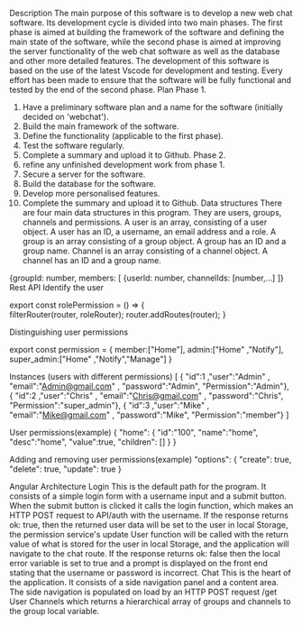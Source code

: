 Description
The main purpose of this software is to develop a new web chat software. Its development cycle is divided into two main phases. The first phase is aimed at building the framework of the software and defining the main state of the software, while the second phase is aimed at improving the server functionality of the web chat software as well as the database and other more detailed features. The development of this software is based on the use of the latest Vscode for development and testing. Every effort has been made to ensure that the software will be fully functional and tested by the end of the second phase.
Plan
Phase 1.
1. Have a preliminary software plan and a name for the software (initially decided on 'webchat').
2. Build the main framework of the software.
3. Define the functionality (applicable to the first phase).
4. Test the software regularly.
5. Complete a summary and upload it to Github.
Phase 2.
1. refine any unfinished development work from phase 1.
2. Secure a server for the software.
3. Build the database for the software.
4. Develop more personalised features.
5. Complete the summary and upload it to Github.
Data structures
There are four main data structures in this program. They are users, groups, channels and permissions. A user is an array, consisting of a user object. A user has an ID, a username, an email address and a role. A group is an array consisting of a group object. A group has an ID and a group name. Channel is an array consisting of a channel object. A channel has an ID and a group name.

{groupId: number, members: [
{userId: number, channelIds: [number,…]
]}
Rest API
Identify the user

export const rolePermission = () => {  
    filterRouter(router, roleRouter);   router.addRoutes(router); }

Distinguishing user permissions

export const permission = {
    member:["Home"],
    admin:["Home" ,"Notify"],
    super_admin:["Home" ,"Notify","Manage"]
}

Instances (users with different permissions)
[
    { "id":1 ,"user":"Admin" , "email":"Admin@gmail.com" , "password":"Admin", "Permission":"Admin"},
    { "id":2 ,"user":"Chris" , "email":"Chris@gmail.com" , "password":"Chris", "Permission":"super_admin"},
    { "id":3 ,"user":"Mike" , "email":"Mike@gmail.com" , "password":"Mike", "Permission":"member"}
]

User permissions(example)
    {
        "home": {
          "id":"100",
          "name":"home",
          "desc":"home",
          "value":true,
          "children": []
        }
      }

Adding and removing user permissions(example)
          "options": {
            "create": true,
              "delete": true,
              "update": true
        }

Angular Architecture
Login
This is the default path for the program. It consists of a simple login form with a username input and a submit button. When the submit button is clicked it calls the login function, which makes an HTTP POST request to API/auth with the username. If the response returns ok: true, then the returned user data will be set to the user in local Storage, the permission service's update User function will be called with the return value of what is stored for the user in local Storage, and the application will navigate to the chat route. If the response returns ok: false then the local error variable is set to true and a prompt is displayed on the front end stating that the username or password is incorrect.
Chat
This is the heart of the application. It consists of a side navigation panel and a content area. The side navigation is populated on load by an HTTP POST request /get User Channels which returns a hierarchical array of groups and channels to the group local variable.


